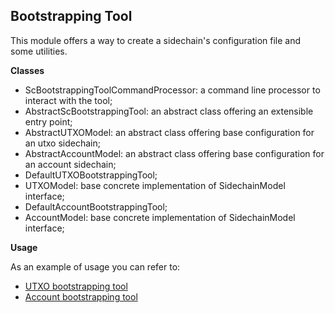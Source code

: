 **Bootstrapping Tool** 
---------

This module offers a way to create a sidechain's configuration file and some utilities.

**Classes**
 - ScBootstrappingToolCommandProcessor: a command line processor to interact with the tool;
 - AbstractScBootstrappingTool: an abstract class offering an extensible entry point;
 - AbstractUTXOModel: an abstract class offering base configuration for an utxo sidechain;
 - AbstractAccountModel: an abstract class offering base configuration for an account sidechain;
 - DefaultUTXOBootstrappingTool;
 - UTXOModel: base concrete implementation of SidechainModel interface;
 - DefaultAccountBootstrappingTool;
 - AccountModel: base concrete implementation of SidechainModel interface;

**Usage**

As an example of usage you can refer to:
 - [UTXO bootstrapping tool](examples/utxo/utxoapp_sctool)
 - [Account bootstrapping tool](examples/account/evmapp_sctool)